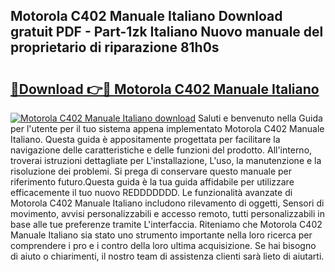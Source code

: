 ## Motorola C402 Manuale Italiano Download gratuit PDF - Part-1zk Italiano Nuovo manuale del proprietario di riparazione 81h0s

# <h2><a href="http://dfd8qbu.blite.top/?on=Motorola+C402+Manuale+Italiano">🔗Download 👉🔴 Motorola C402 Manuale Italiano</a></h2>

[![Motorola C402 Manuale Italiano download](https://i.imgur.com/lujVjoI.png)](http://dfd8qbu.blite.top/?on=Motorola+C402+Manuale+Italiano)
Saluti e benvenuto nella Guida per l'utente per il tuo sistema appena implementato Motorola C402 Manuale Italiano. Questa guida è appositamente progettata per facilitare la navigazione delle caratteristiche e delle funzioni del prodotto. All'interno, troverai istruzioni dettagliate per L'installazione, L'uso, la manutenzione e la risoluzione dei problemi. Si prega di conservare questo manuale per riferimento futuro.Questa guida è la tua guida affidabile per utilizzare efficacemente il tuo nuovo REDDDDDDD. Le funzionalità avanzate di Motorola C402 Manuale Italiano includono rilevamento di oggetti, Sensori di movimento, avvisi personalizzabili e accesso remoto, tutti personalizzabili in base alle tue preferenze tramite L'interfaccia. Riteniamo che Motorola C402 Manuale Italiano sia stato uno strumento importante nella loro ricerca per comprendere i pro e i contro della loro ultima acquisizione. Se hai bisogno di aiuto o chiarimenti, il nostro team di assistenza clienti sarà lieto di aiutarti.
